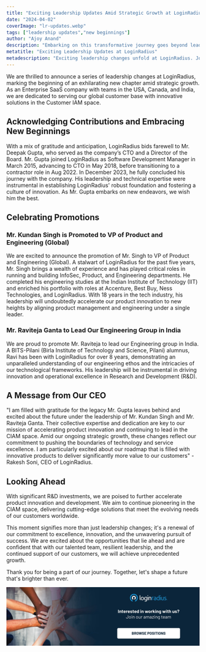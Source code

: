 ```yaml
---
title: "Exciting Leadership Updates Amid Strategic Growth at LoginRadius"
date: "2024-04-02"
coverImage: "lr-updates.webp"
tags: ["leadership updates","new beginnings"]
author: "Ajoy Anand"
description: "Embarking on this transformative journey goes beyond leadership shifts—it's a renewal of our commitment to excellence, innovation, and the unwavering pursuit of success. We are excited about the opportunities that lie ahead."
metatitle: "Exciting Leadership Updates at LoginRadius"
metadescription: "Exciting leadership changes unfold at LoginRadius. Join us, a leading Enterprise SaaS company, as we continue pioneering CIAM across the USA, Canada, and India."
---
```

We are thrilled to announce a series of leadership changes at LoginRadius, marking the beginning of an exhilarating new chapter amid strategic growth. As an Enterprise SaaS company with teams in the USA, Canada, and India, we are dedicated to serving our global customer base with innovative solutions in the Customer IAM space.

## Acknowledging Contributions and Embracing New Beginnings

With a mix of gratitude and anticipation, LoginRadius bids farewell to Mr. Deepak Gupta, who served as the company’s CTO and a Director of the Board. Mr. Gupta joined LoginRadius as Software Development Manager in March 2015, advancing to CTO in May 2018, before transitioning to a contractor role in Aug 2022. In December 2023, he fully concluded his journey with the company. His leadership and technical expertise were instrumental in establishing LoginRadius' robust foundation and fostering a culture of innovation. As Mr. Gupta embarks on new endeavors, we wish him the best.

## Celebrating Promotions

### **Mr. Kundan Singh is Promoted  to VP of Product and Engineering (Global)**

We are excited to announce the promotion of Mr. Singh to VP of Product and Engineering (Global). A stalwart of LoginRadius for the past five years, Mr. Singh brings a wealth of experience and has played critical roles in running and building InfoSec, Product, and Engineering departments. He completed his engineering studies at the Indian Institute of Technology (IIT) and enriched his portfolio with roles at Accenture, Best Buy, Ness Technologies, and LoginRadius. With 18 years in the tech industry, his leadership will undoubtedly accelerate our product innovation to new heights by aligning product management and engineering under a single leader.

### **Mr. Raviteja Ganta to Lead Our Engineering Group in India** 

We are proud to promote Mr. Raviteja to lead our Engineering group in India. A BITS-Pilani (Birla Institute of Technology and Science, Pilani) alumnus, Ravi has been with LoginRadius for over 8 years, demonstrating an unparalleled understanding of our engineering ethos and the intricacies of our technological frameworks. His leadership will be instrumental in driving innovation and operational excellence in Research and Development (R&D).

## A Message from Our CEO

"I am filled with gratitude for the legacy Mr. Gupta leaves behind and excited about the future under the leadership of Mr. Kundan Singh and Mr. Raviteja Ganta. Their collective expertise and dedication are key to our mission of accelerating product innovation and continuing to lead in the CIAM space. Amid our ongoing strategic growth, these changes reflect our commitment to pushing the boundaries of technology and service excellence. I am particularly excited about our roadmap that is filled with innovative products to deliver significantly more value to our customers" - Rakesh Soni, CEO of LoginRadius.

## Looking Ahead

With significant R&D investments, we are poised to further accelerate product innovation and development. We aim to continue pioneering in the CIAM space, delivering cutting-edge solutions that meet the evolving needs of our customers worldwide.

This moment signifies more than just leadership changes; it's a renewal of our commitment to excellence, innovation, and the unwavering pursuit of success. We are excited about the opportunities that lie ahead and are confident that with our talented team, resilient leadership, and the continued support of our customers, we will achieve unprecedented growth.

Thank you for being a part of our journey. Together, let's shape a future that's brighter than ever.

[![cta-careers](cta-careers.webp)](https://www.loginradius.com/careers/)
